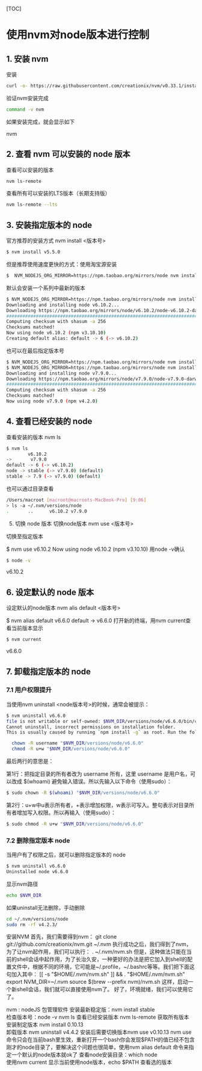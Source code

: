 [TOC]

# 使用nvm对node版本进行控制
## 1. 安装 nvm

安装

```bash
curl -o- https://raw.githubusercontent.com/creationix/nvm/v0.33.1/install.sh | bash
```
验证nvm安装完成

```bash
command -v nvm
```
如果安装完成，就会显示如下

nvm
## 2. 查看 nvm 可以安装的 node 版本
查看可以安装的版本
```bash
nvm ls-remote
```
查看所有可以安装的LTS版本（长期支持版）

```bash
nvm ls-remote --lts
```
## 3. 安装指定版本的 node
官方推荐的安装方式 nvm install <版本号>
```bash
$ nvm install v5.5.0
```
但是推荐使用速度更快的方式：使用淘宝源安装

```bash
$  NVM_NODEJS_ORG_MIRROR=https://npm.taobao.org/mirrors/node nvm install 6
```
默认会安装一个系列中最新的版本

```bash
$ NVM_NODEJS_ORG_MIRROR=https://npm.taobao.org/mirrors/node nvm install 6     
Downloading and installing node v6.10.2...
Downloading https://npm.taobao.org/mirrors/node/v6.10.2/node-v6.10.2-darwin-x64.tar.gz...
######################################################################## 100.0%
Computing checksum with shasum -a 256
Checksums matched!
Now using node v6.10.2 (npm v3.10.10)
Creating default alias: default -> 6 (-> v6.10.2)
```
也可以在最后指定版本号
```bash
$ NVM_NODEJS_ORG_MIRROR=https://npm.taobao.org/mirrors/node nvm install 6.10.2
$ NVM_NODEJS_ORG_MIRROR=https://npm.taobao.org/mirrors/node nvm install 7.9.0
Downloading and installing node v7.9.0...
Downloading https://npm.taobao.org/mirrors/node/v7.9.0/node-v7.9.0-darwin-x64.tar.gz...
######################################################################## 100.0%
Computing checksum with shasum -a 256
Checksums matched!
Now using node v7.9.0 (npm v4.2.0)
```
## 4. 查看已经安装的 node
查看安装的版本 nvm ls
```bash
$ nvm ls
        v6.10.2
->       v7.9.0
default -> 6 (-> v6.10.2)
node -> stable (-> v7.9.0) (default)
stable -> 7.9 (-> v7.9.0) (default)
```
也可以通过目录查看
```bash
/Users/macroot [macroot@macroots-MacBook-Pro] [9:06]
> ls -a ~/.nvm/versions/node
.       ..      v6.10.2 v7.9.0
```
5. 切换 node 版本
切换node版本 nvm use <版本号>

切换至指定版本

$ nvm use v6.10.2
Now using node v6.10.2 (npm v3.10.10)
用node -v确认
```bash
$ node -v 
```
v6.10.2
## 6. 设定默认的 node 版本
设定默认的node版本 nvm alis default <版本号>

$ nvm alias default v6.6.0
default -> v6.6.0
打开新的终端，用nvm current查看当前版本显示
```bash
$ nvm current
```
v6.6.0

## 7. 卸载指定版本的 node
### 7.1 用户权限提升
当使用nvm uninstall <node版本号>的时候，通常会被提示：
```bash
$ nvm uninstall v6.6.0
file is not writable or self-owned: $NVM_DIR/versions/node/v6.6.0/bin/cnpm
Cannot uninstall, incorrect permissions on installation folder.
This is usually caused by running `npm install -g` as root. Run the following commands as root to fix the permissions and then try again.

  chown -R username "$NVM_DIR/versions/node/v6.6.0"
  chmod -R u+w "$NVM_DIR/versions/node/v6.6.0"
```
最后两行的意思是：

第1行：把指定目录的所有者改为 username 所有，这里 username 是用户名，可以改成 $(whoami) 避免输入错误。所以先输入以下命令（使用sudo）：
```bash
$ sudo chown -R $(whoami) "$NVM_DIR/versions/node/v6.6.0"
```
第2行：u+w中u表示所有者，+表示增加权限，w表示可写入。整句表示对目录所有者增加写入权限。所以再输入（使用sudo）：
```bash
$ sudo chmod -R u+w "$NVM_DIR/versions/node/v6.6.0"     
```

### 7.2 删除指定版本 node
当用户有了权限之后，就可以删除指定版本的 node
```bash
$ nvm uninstall v6.6.0
Uninstalled node v6.6.0
```
显示nvm路径
```bash
echo $NVM_DIR
```
如果uninstall无法删除，手动删除
```bash
cd ~/.nvm/versions/node
sudo rm -rf v4.2.3/
```




安装NVM
首先，我们需要得到nvm：
  git clone git://github.com/creationix/nvm.git ~/.nvm
执行成功之后，我们得到了nvm，为了让nvm起作用，我们可以执行：
  . ~/.nvm/nvm.sh
但是，这种做法只能在当前的shell会话中起作用，为了长治久安，一种更好的办法是把它加入到shell的配置文件中，根据不同的环境，它可能是~/.profile，~/.bashrc等等。我们把下面这句加入其中：
  [[ -s "$HOME/.nvm/nvm.sh" ]] && . "$HOME/.nvm/nvm.sh"
export NVM_DIR=~/.nvm
source $(brew --prefix nvm)/nvm.sh
这样，启动一个新shell会话，我们就可以直接使用nvm了。
好了，环境就绪，我们可以使用它了。

nvm : nodeJS 包管理软件
安装最新稳定版：nvm install stable  
检查版本号：node -v
nvm ls 查看已经安装版本
nvm ls-remote  获取所有版本
安装制定版本   nvm install 0.10.13  
卸载版本 nvm uninstall v4.4.2
安装后需要切换版本nvm use v0.10.13 
nvm use命令只会在当前bash里生效，重新打开一个bash你会发现$PATH的值已经不包含刚才的node目录了，要解决这个问题也很简单，使用nvm alias default <version>命令来指定一个默认的node版本就ok了
查看node安装目录：which node  
使用nvm current 显示当前使用node版本，echo $PATH 查看选的版本


